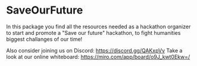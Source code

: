 # SaveOurFuture

In this package you find all the resources needed as a hackathon organizer to start and promote a "Save our future" hackathon, to fight humanities biggest challanges of our time!

Also consider joining us on Discord: https://discord.gg/QAKxpVv
Take a look at our online whiteboard: https://miro.com/app/board/o9J_kwt0Ekw=/
